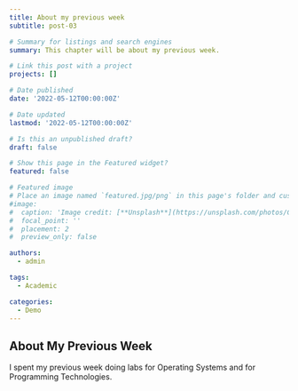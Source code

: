 ```yaml
---
title: About my previous week
subtitle: post-03

# Summary for listings and search engines
summary: This chapter will be about my previous week.

# Link this post with a project
projects: []

# Date published
date: '2022-05-12T00:00:00Z'

# Date updated
lastmod: '2022-05-12T00:00:00Z'

# Is this an unpublished draft?
draft: false

# Show this page in the Featured widget?
featured: false

# Featured image
# Place an image named `featured.jpg/png` in this page's folder and customize its options here.
#image:
#  caption: 'Image credit: [**Unsplash**](https://unsplash.com/photos/CpkOjOcXdUY)'
#  focal_point: ''
#  placement: 2
#  preview_only: false

authors:
  - admin

tags:
  - Academic

categories:
  - Demo
---
```


## About My Previous Week

I spent my previous week doing labs for Operating Systems and for Programming Technologies.